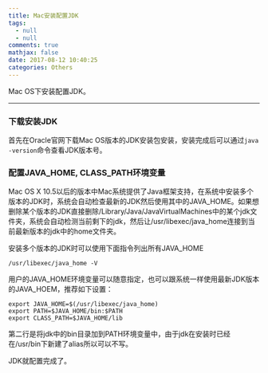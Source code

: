 ```yaml
---
title: Mac安装配置JDK
tags:
  - null
  - null
comments: true
mathjax: false
date: 2017-08-12 10:40:25
categories: Others
---
```


Mac OS下安装配置JDK。

<!-- more -->

---

### 下载安装JDK

首先在Oracle官网下载Mac OS版本的JDK安装包安装，安装完成后可以通过`java -version`命令查看JDK版本号。

### 配置JAVA_HOME, CLASS_PATH环境变量

Mac OS X 10.5以后的版本中Mac系统提供了Java框架支持，在系统中安装多个版本的JDK时，系统会自动检查最新的JDK然后使用其中的JAVA_HOME。如果想删除某个版本的JDK直接删除/Library/Java/JavaVirtualMachines中的某个jdk文件夹，系统会自动检测当前剩下的jdk，然后让/usr/libexec/java_home连接到当前最新版本的jdk中的home文件夹。

安装多个版本的JDK时可以使用下面指令列出所有JAVA_HOME

```shell
/usr/libexec/java_home -V
```

用户的JAVA_HOME环境变量可以随意指定，也可以跟系统一样使用最新JDK版本的JAVA_HOEM，推荐如下设置：

```shell
export JAVA_HOME=$(/usr/libexec/java_home)
export PATH=$JAVA_HOME/bin:$PATH
export CLASS_PATH=$JAVA_HOME/lib
```

第二行是将jdk中的bin目录加到PATH环境变量中，由于jdk在安装时已经在/usr/bin下新建了alias所以可以不写。

JDK就配置完成了。